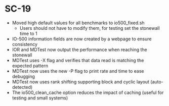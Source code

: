 # SC-19
  * Moved high default values for all benchmarks to io500_fixed.sh
    * Users should not have to modify them, for testing set the stonewall time to 1
  * IO-500 information fields are now created by a webpage to ensure consistency
  * IOR and MDTest now output the performance when reaching the stonewall
  * MDTest uses -X flag and verifies that data read is matching the expected pattern
  * MDTest now uses the new -P flag to print rate and time to ease debugging
  * MDTest now uses rank shifting supporting block and cyclic layout (auto-detected)
  * The io500_clean_cache option reduces the impact of caching (useful for testing and small systems)
